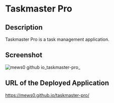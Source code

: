 # Taskmaster Pro

## Description
Taskmaster Pro is a task management application.

## Screenshot
![mews0 github io_taskmaster-pro_](https://user-images.githubusercontent.com/83786253/123171202-1843ee80-d441-11eb-855b-ddb7766415ee.png)

## URL of the Deployed Application
https://mews0.github.io/taskmaster-pro/
